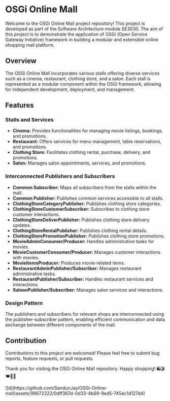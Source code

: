 <!DOCTYPE html>
<html lang="en">
<head>
  <meta charset="UTF-8">
  <meta name="viewport" content="width=device-width, initial-scale=1.0">
</head>
<body>

  <h1>OSGi Online Mall</h1>

  <p>Welcome to the OSGi Online Mall project repository! This project is developed as part of the Software Architecture module SE3030. The aim of this project is to demonstrate the application of OSGi (Open Service Gateway Initiative) framework in building a modular and extensible online shopping mall platform.</p>

  <h2>Overview</h2>
  <p>The OSGi Online Mall incorporates various stalls offering diverse services such as a cinema, restaurant, clothing store, and a salon. Each stall is represented as a modular component within the OSGi framework, allowing for independent development, deployment, and management.</p>

  <h2>Features</h2>
  <h3>Stalls and Services</h3>
  <ul>
    <li><strong>Cinema:</strong> Provides functionalities for managing movie listings, bookings, and promotions.</li>
    <li><strong>Restaurant:</strong> Offers services for menu management, table reservations, and promotions.</li>
    <li><strong>Clothing Store:</strong> Facilitates clothing rental, purchase, delivery, and promotions.</li>
    <li><strong>Salon:</strong> Manages salon appointments, services, and promotions.</li>
  </ul>

  <h3>Interconnected Publishers and Subscribers</h3>
  <ul>
    <li><strong>Common Subscriber:</strong> Maps all subscribers from the stalls within the mall.</li>
    <li><strong>Common Publisher:</strong> Publishes common services accessible to all stalls.</li>
    <li><strong>ClothingStoreCategoryPublisher:</strong> Publishes clothing store categories.</li>
    <li><strong>ClothingStoreCustomerSubscriber:</strong> Subscribes to clothing store customer interactions.</li>
    <li><strong>ClothingStoreDeliverPublisher:</strong> Publishes clothing store delivery updates.</li>
    <li><strong>ClothingStoreRentalPublisher:</strong> Publishes clothing rental details.</li>
    <li><strong>ClothingStorePromotionPublisher:</strong> Publishes clothing store promotions.</li>
    <li><strong>MovieAdminConsumer/Producer:</strong> Handles administrative tasks for movies.</li>
    <li><strong>MovieCustomerConsumer/Producer:</strong> Manages customer interactions with movies.</li>
    <li><strong>MovieItemsProducer:</strong> Produces movie-related items.</li>
    <li><strong>RestaurantAdminPublisher/Subscriber:</strong> Manages restaurant administrative tasks.</li>
    <li><strong>RestaurantPublisher/Subscriber:</strong> Handles restaurant services and interactions.</li>
    <li><strong>SaloonPublisher/Subscriber:</strong> Manages salon services and interactions.</li>
  </ul>

  <h3>Design Pattern</h3>
  <p>The publishers and subscribers for relevant shops are interconnected using the publisher-subscriber pattern, enabling efficient communication and data exchange between different components of the mall.</p>

  <h2>Contribution</h2>
  <p>Contributions to this project are welcomed! Please feel free to submit bug reports, feature requests, or pull requests.</p>

  <p>Thank you for visiting the OSGi Online Mall repository. Happy shopping! 🛍️🎬🍽️💇‍♀️</p>
  ![d](https://github.com/SandunJay/OSGi-Online-mall/assets/99672222/0dff367d-0d33-4b69-9ed5-745ec1d127d4)


</body>
</html>
